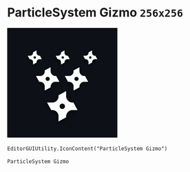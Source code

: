 # ParticleSystem Gizmo `256x256`
<img src="/img/ParticleSystem%20Gizmo.png" width=256 height=256>

``` CSharp
EditorGUIUtility.IconContent("ParticleSystem Gizmo")
```
```
ParticleSystem Gizmo
```

